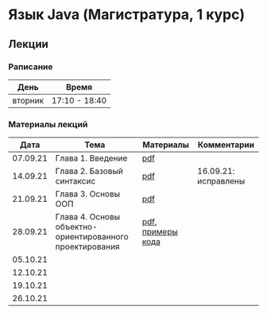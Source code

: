 # Язык Java (Магистратура, 1 курс)

## Лекции

### Раписание

| День    | Время         |
| ------- | ------------- |
| вторник | 17:10 - 18:40 |

### Материалы лекций

| Дата     | Тема               | Материалы | Комментарии |
| -------- | ------------------ | --------- | ----------- |
| 07.09.21 | Глава 1. Введение  | [pdf](lectures/lecture1/Lecture1.pdf) | |
| 14.09.21 | Глава 2. Базовый синтаксис | [pdf](lectures/lecture2/Lecture2.pdf) | 16.09.21: исправлены |опечатки на слайдах 4 и 19 |
| 21.09.21 | Глава 3. Основы ООП | [pdf](lectures/lecture3/Lecture3.pdf) | |
| 28.09.21 | Глава 4. Основы объектно-ориентированного проектирования | [pdf](lectures/lecture3/Lecture3.pdf), [примеры кода](https://github.com/perevos/java-master/tree/main/lectures/lecture4/CodeSmellsExamples) | |
| 05.10.21 |                    |           | |
| 12.10.21 |                    |           | |
| 19.10.21 |                    |           | |
| 26.10.21 |                    |           | |